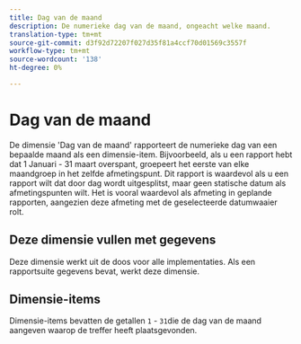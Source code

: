 ```yaml
---
title: Dag van de maand
description: De numerieke dag van de maand, ongeacht welke maand.
translation-type: tm+mt
source-git-commit: d3f92d72207f027d35f81a4ccf70d01569c3557f
workflow-type: tm+mt
source-wordcount: '138'
ht-degree: 0%

---
```



# Dag van de maand

De dimensie &#39;Dag van de maand&#39; rapporteert de numerieke dag van een bepaalde maand als een dimensie-item. Bijvoorbeeld, als u een rapport hebt dat 1 Januari - 31 maart overspant, groepeert het eerste van elke maandgroep in het zelfde afmetingspunt. Dit rapport is waardevol als u een rapport wilt dat door dag wordt uitgesplitst, maar geen statische datum als afmetingspunten wilt. Het is vooral waardevol als afmeting in geplande rapporten, aangezien deze afmeting met de geselecteerde datumwaaier rolt.

## Deze dimensie vullen met gegevens

Deze dimensie werkt uit de doos voor alle implementaties. Als een rapportsuite gegevens bevat, werkt deze dimensie.

## Dimensie-items

Dimensie-items bevatten de getallen `1` - `31`die de dag van de maand aangeven waarop de treffer heeft plaatsgevonden.
